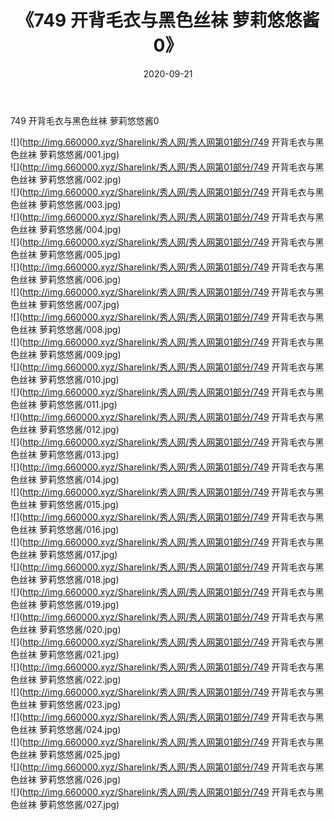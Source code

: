 ﻿---
layout: post
title:  《749 开背毛衣与黑色丝袜 萝莉悠悠酱0》
date:   2020-09-21
img: http://img.660000.xyz/Sharelink/秀人网/秀人网第01部分/749 开背毛衣与黑色丝袜 萝莉悠悠酱0/000.jpg
categories: [美女, 清纯, 唯美]
---

749 开背毛衣与黑色丝袜 萝莉悠悠酱0

  ![](http://img.660000.xyz/Sharelink/秀人网/秀人网第01部分/749 开背毛衣与黑色丝袜 萝莉悠悠酱/001.jpg) <br> ![](http://img.660000.xyz/Sharelink/秀人网/秀人网第01部分/749 开背毛衣与黑色丝袜 萝莉悠悠酱/002.jpg) <br> ![](http://img.660000.xyz/Sharelink/秀人网/秀人网第01部分/749 开背毛衣与黑色丝袜 萝莉悠悠酱/003.jpg) <br> ![](http://img.660000.xyz/Sharelink/秀人网/秀人网第01部分/749 开背毛衣与黑色丝袜 萝莉悠悠酱/004.jpg) <br> ![](http://img.660000.xyz/Sharelink/秀人网/秀人网第01部分/749 开背毛衣与黑色丝袜 萝莉悠悠酱/005.jpg) <br> ![](http://img.660000.xyz/Sharelink/秀人网/秀人网第01部分/749 开背毛衣与黑色丝袜 萝莉悠悠酱/006.jpg) <br> ![](http://img.660000.xyz/Sharelink/秀人网/秀人网第01部分/749 开背毛衣与黑色丝袜 萝莉悠悠酱/007.jpg) <br> ![](http://img.660000.xyz/Sharelink/秀人网/秀人网第01部分/749 开背毛衣与黑色丝袜 萝莉悠悠酱/008.jpg) <br> ![](http://img.660000.xyz/Sharelink/秀人网/秀人网第01部分/749 开背毛衣与黑色丝袜 萝莉悠悠酱/009.jpg) <br> ![](http://img.660000.xyz/Sharelink/秀人网/秀人网第01部分/749 开背毛衣与黑色丝袜 萝莉悠悠酱/010.jpg) <br> ![](http://img.660000.xyz/Sharelink/秀人网/秀人网第01部分/749 开背毛衣与黑色丝袜 萝莉悠悠酱/011.jpg) <br> ![](http://img.660000.xyz/Sharelink/秀人网/秀人网第01部分/749 开背毛衣与黑色丝袜 萝莉悠悠酱/012.jpg) <br> ![](http://img.660000.xyz/Sharelink/秀人网/秀人网第01部分/749 开背毛衣与黑色丝袜 萝莉悠悠酱/013.jpg) <br> ![](http://img.660000.xyz/Sharelink/秀人网/秀人网第01部分/749 开背毛衣与黑色丝袜 萝莉悠悠酱/014.jpg) <br> ![](http://img.660000.xyz/Sharelink/秀人网/秀人网第01部分/749 开背毛衣与黑色丝袜 萝莉悠悠酱/015.jpg) <br> ![](http://img.660000.xyz/Sharelink/秀人网/秀人网第01部分/749 开背毛衣与黑色丝袜 萝莉悠悠酱/016.jpg) <br> ![](http://img.660000.xyz/Sharelink/秀人网/秀人网第01部分/749 开背毛衣与黑色丝袜 萝莉悠悠酱/017.jpg) <br> ![](http://img.660000.xyz/Sharelink/秀人网/秀人网第01部分/749 开背毛衣与黑色丝袜 萝莉悠悠酱/018.jpg) <br> ![](http://img.660000.xyz/Sharelink/秀人网/秀人网第01部分/749 开背毛衣与黑色丝袜 萝莉悠悠酱/019.jpg) <br> ![](http://img.660000.xyz/Sharelink/秀人网/秀人网第01部分/749 开背毛衣与黑色丝袜 萝莉悠悠酱/020.jpg) <br> ![](http://img.660000.xyz/Sharelink/秀人网/秀人网第01部分/749 开背毛衣与黑色丝袜 萝莉悠悠酱/021.jpg) <br> ![](http://img.660000.xyz/Sharelink/秀人网/秀人网第01部分/749 开背毛衣与黑色丝袜 萝莉悠悠酱/022.jpg) <br> ![](http://img.660000.xyz/Sharelink/秀人网/秀人网第01部分/749 开背毛衣与黑色丝袜 萝莉悠悠酱/023.jpg) <br> ![](http://img.660000.xyz/Sharelink/秀人网/秀人网第01部分/749 开背毛衣与黑色丝袜 萝莉悠悠酱/024.jpg) <br> ![](http://img.660000.xyz/Sharelink/秀人网/秀人网第01部分/749 开背毛衣与黑色丝袜 萝莉悠悠酱/025.jpg) <br> ![](http://img.660000.xyz/Sharelink/秀人网/秀人网第01部分/749 开背毛衣与黑色丝袜 萝莉悠悠酱/026.jpg) <br> ![](http://img.660000.xyz/Sharelink/秀人网/秀人网第01部分/749 开背毛衣与黑色丝袜 萝莉悠悠酱/027.jpg) <br>